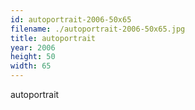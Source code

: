 ```yaml
---
id: autoportrait-2006-50x65
filename: ./autoportrait-2006-50x65.jpg
title: autoportrait
year: 2006
height: 50
width: 65
---
```


autoportrait
